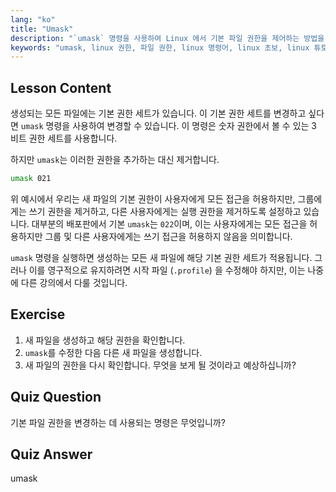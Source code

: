 ```yaml
---
lang: "ko"
title: "Umask"
description: "`umask` 명령을 사용하여 Linux 에서 기본 파일 권한을 제어하는 방법을 배웁니다. 숫자 권한을 이해하고 새 파일 접근을 쉽게 관리하세요."
keywords: "umask, linux 권한, 파일 권한, linux 명령어, linux 초보, linux 튜토리얼, 기본 권한"
---
```


## Lesson Content

생성되는 모든 파일에는 기본 권한 세트가 있습니다. 이 기본 권한 세트를 변경하고 싶다면 `umask` 명령을 사용하여 변경할 수 있습니다. 이 명령은 숫자 권한에서 볼 수 있는 3 비트 권한 세트를 사용합니다.

하지만 `umask`는 이러한 권한을 추가하는 대신 제거합니다.

```bash
umask 021
```

위 예시에서 우리는 새 파일의 기본 권한이 사용자에게 모든 접근을 허용하지만, 그룹에게는 쓰기 권한을 제거하고, 다른 사용자에게는 실행 권한을 제거하도록 설정하고 있습니다. 대부분의 배포판에서 기본 `umask`는 `022`이며, 이는 사용자에게는 모든 접근을 허용하지만 그룹 및 다른 사용자에게는 쓰기 접근을 허용하지 않음을 의미합니다.

`umask` 명령을 실행하면 생성하는 모든 새 파일에 해당 기본 권한 세트가 적용됩니다. 그러나 이를 영구적으로 유지하려면 시작 파일 (`.profile`) 을 수정해야 하지만, 이는 나중에 다른 강의에서 다룰 것입니다.

## Exercise

1. 새 파일을 생성하고 해당 권한을 확인합니다.
2. `umask`를 수정한 다음 다른 새 파일을 생성합니다.
3. 새 파일의 권한을 다시 확인합니다. 무엇을 보게 될 것이라고 예상하십니까?

## Quiz Question

기본 파일 권한을 변경하는 데 사용되는 명령은 무엇입니까?

## Quiz Answer

umask
